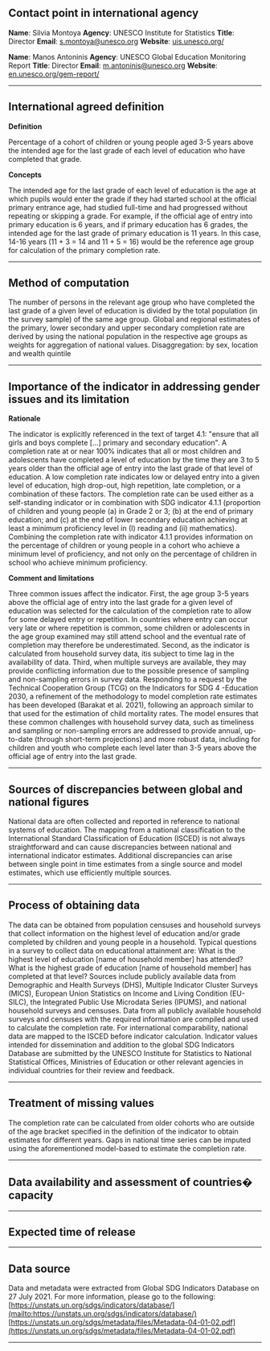 ## Contact point in international agency

**Name**: Silvia Montoya
**Agency**: UNESCO Institute for Statistics
**Title**: Director
**Email**: [s.montoya@unesco.org](mailto:s.montoya@unesco.org)
**Website**: [uis.unesco.org/](http://uis.unesco.org/)

**Name**: Manos Antoninis
**Agency**: UNESCO Global Education Monitoring Report
**Title**: Director
**Email**: [m.antoninis@unesco.org](mailto:m.antoninis@unesco.org)
**Website**: [en.unesco.org/gem-report/](https://en.unesco.org/gem-report/)

---

## International agreed definition

**Definition**

Percentage of a cohort of children or young people aged 3-5 years above the intended age for the last grade of each level of education who have completed that grade.

**Concepts**

The intended age for the last grade of each level of education is the age at which pupils would enter the grade if they had started school at the official primary entrance age, had studied full-time and had progressed without repeating or skipping a grade. For example, if the official age of entry into primary education is 6 years, and if primary education has 6 grades, the intended age for the last grade of primary education is 11 years. In this case, 14-16 years \(11 + 3 = 14 and 11 + 5 = 16\) would be the reference age group for calculation of the primary completion rate.

---

## Method of computation

The number of persons in the relevant age group who have completed the last grade of a given level of education is divided by the total population (in the survey sample) of the same age group. Global and regional estimates of the primary, lower secondary and upper secondary completion rate are derived by using the national population in the respective age groups as weights for aggregation of national values. Disaggregation: by sex, location and wealth quintile

---

## Importance of the indicator in addressing gender issues and its limitation

**Rationale**

The indicator is explicitly referenced in the text of target 4.1: "ensure that all girls and boys complete \[...\] primary and secondary education". A completion rate at or near 100% indicates that all or most children and adolescents have completed a level of education by the time they are 3 to 5 years older than the official age of entry into the last grade of that level of education. A low completion rate indicates low or delayed entry into a given level of education, high drop-out, high repetition, late completion, or a combination of these factors. The completion rate can be used either as a self-standing indicator or in combination with SDG indicator 4.1.1 \(proportion of children and young people \(a\) in Grade 2 or 3; \(b\) at the end of primary education; and \(c\) at the end of lower secondary education achieving at least a minimum proficiency level in \(I\) reading and \(ii\) mathematics\). Combining the completion rate with indicator 4.1.1 provides information on the percentage of children or young people in a cohort who achieve a minimum level of proficiency, and not only on the percentage of children in school who achieve minimum proficiency.

**Comment and limitations**

Three common issues affect the indicator. First, the age group 3-5 years above the official age of entry into the last grade for a given level of education was selected for the calculation of the completion rate to allow for some delayed entry or repetition. In countries where entry can occur very late or where repetition is common, some children or adolescents in the age group examined may still attend school and the eventual rate of completion may therefore be underestimated. Second, as the indicator is calculated from household survey data, itis subject to time lag in the availability of data. Third, when multiple surveys are available, they may provide conflicting information due to the possible presence of sampling and non-sampling errors in survey data. Responding to a request by the Technical Cooperation Group \(TCG\) on the Indicators for SDG 4 -Education 2030, a refinement of the methodology to model completion rate estimates has been developed \(Barakat et al. 2021\), following an approach similar to that used for the estimation of child mortality rates. The model ensures that these common challenges with household survey data, such as timeliness and sampling or non-sampling errors are addressed to provide annual, up-to-date \(through short-term projections\) and more robust data, including for children and youth who complete each level later than 3-5 years above the official age of entry into the last grade.

---

## Sources of discrepancies between global and national figures

National data are often collected and reported in reference to national systems of education. The mapping from a national classification to the International Standard Classification of Education \(ISCED\) is not always straightforward and can cause discrepancies between national and international indicator estimates. Additional discrepancies can arise between single point in time estimates from a single source and model estimates, which use efficiently multiple sources.

---

## Process of obtaining data

The data can be obtained from population censuses and household surveys that collect information on the highest level of education and/or grade completed by children and young people in a household. Typical questions in a survey to collect data on educational attainment are: What is the highest level of education [name of household member] has attended? What is the highest grade of education [name of household member] has completed at that level? Sources include publicly available data from Demographic and Health Surveys \(DHS\), Multiple Indicator Cluster Surveys \(MICS\), European Union Statistics on Income and Living Condition \(EU-SILC\), the Integrated Public Use Microdata Series \(IPUMS\), and national household surveys and censuses. Data from all publicly available household surveys and censuses with the required information are compiled and used to calculate the completion rate. For international comparability, national data are mapped to the ISCED before indicator calculation. Indicator values intended for dissemination and addition to the global SDG Indicators Database are submitted by the UNESCO Institute for Statistics to National Statistical Offices, Ministries of Education or other relevant agencies in individual countries for their review and feedback.

---

## Treatment of missing values

The completion rate can be calculated from older cohorts who are outside of the age bracket specified in the definition of the indicator to obtain estimates for different years. Gaps in national time series can be imputed using the aforementioned model-based to estimate the completion rate.

---

## Data availability and assessment of countries� capacity

---

## Expected time of release

---

## Data source

Data and metadata were extracted from Global SDG Indicators Database on 27 July 2021. For more information, please go to the following: [https://unstats.un.org/sdgs/indicators/database/](mailto:https://unstats.un.org/sdgs/indicators/database/) [https://unstats.un.org/sdgs/metadata/files/Metadata-04-01-02.pdf](https://unstats.un.org/sdgs/metadata/files/Metadata-04-01-02.pdf)

---
